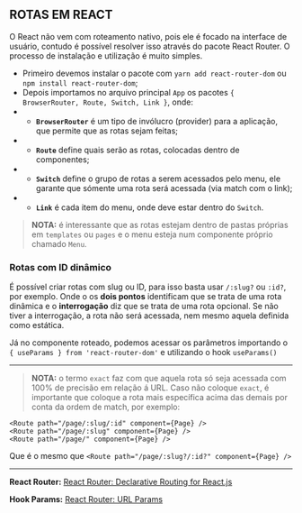 ## ROTAS EM REACT

O React não vem com roteamento nativo, pois ele é focado na interface de usuário, contudo é possível resolver isso através do pacote React Router. O processo de instalação e utilização é muito simples.

- Primeiro devemos instalar o pacote com `yarn add react-router-dom` ou `npm install react-router-dom`;
- Depois importamos no arquivo principal `App` os pacotes `{ BrowserRouter, Route, Switch, Link }`, onde:
- - **`BrowserRouter`** é um tipo de invólucro (provider) para a aplicação, que permite que as rotas sejam feitas;
- - **`Route`** define quais serão as rotas, colocadas dentro de componentes;
- - **`Switch`** define o grupo de rotas a serem acessados pelo menu, ele garante que sómente uma rota será acessada (via match com o link);
-  - **`Link`** é cada item do menu, onde deve estar dentro do `Switch`.

> **NOTA:** é interessante que as rotas estejam dentro de pastas próprias em `templates` ou `pages` e o menu esteja num componente próprio chamado `Menu`.

### Rotas com ID dinâmico

É possível criar rotas com slug ou ID, para isso basta usar `/:slug?` ou `:id?`, por exemplo. Onde o os **dois pontos** identificam que se trata de uma rota dinâmica e o **interrogação** diz que se trata de uma rota opcional. Se não tiver a interrogação, a rota não será acessada, nem mesmo aquela definida como estática.

Já no componente roteado, podemos acessar os parâmetros importando o `{ useParams } from 'react-router-dom'` e utilizando o hook `useParams()`

** **
> **NOTA:** o termo `exact` faz com que aquela rota só seja acessada com 100% de precisão em relação á URL. Caso não coloque `exact`, é importante que coloque a rota mais específica acima das demais por conta da ordem de match, por exemplo:

```
<Route path="/page/:slug/:id" component={Page} />
<Route path="/page/:slug" component={Page} />
<Route path="/page/" component={Page} />
```

Que é o mesmo que `<Route path="/page/:slug?/:id?" component={Page} />`
** **
**React Router:** [React Router: Declarative Routing for React.js](https://reactrouter.com/web/guides/quick-start)

**Hook Params:** [React Router: URL Params](https://reactrouter.com/web/example/url-params)